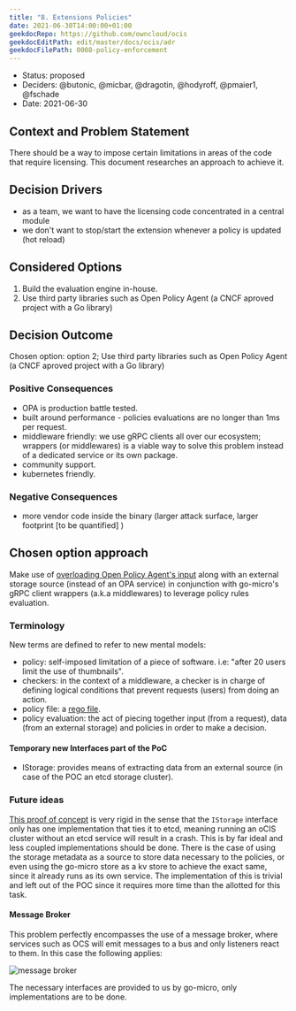 ```yaml
---
title: "8. Extensions Policies"
date: 2021-06-30T14:00:00+01:00
geekdocRepo: https://github.com/owncloud/ocis
geekdocEditPath: edit/master/docs/ocis/adr
geekdocFilePath: 0008-policy-enforcement
---
```


* Status: proposed
* Deciders: @butonic, @micbar, @dragotin, @hodyroff, @pmaier1, @fschade
* Date: 2021-06-30

## Context and Problem Statement

There should be a way to impose certain limitations in areas of the code that require licensing. This document researches an approach to achieve it.

## Decision Drivers

- as a team, we want to have the licensing code concentrated in a central module
- we don't want to stop/start the extension whenever a policy is updated (hot reload)

## Considered Options

1. Build the evaluation engine in-house.
2. Use third party libraries such as Open Policy Agent (a CNCF aproved project with a Go library)

## Decision Outcome

Chosen option: option 2; Use third party libraries such as Open Policy Agent (a CNCF aproved project with a Go library)

### Positive Consequences

- OPA is production battle tested.
- built around performance - policies evaluations are no longer than 1ms per request.
- middleware friendly: we use gRPC clients all over our ecosystem; wrappers (or middlewares) is a viable way to solve this problem instead of a dedicated service or its own package.
- community support.
- kubernetes friendly.

### Negative Consequences

- more vendor code inside the binary (larger attack surface, larger footprint [to be quantified] )

## Chosen option approach

Make use of [overloading Open Policy Agent's input](https://www.openpolicyagent.org/docs/latest/external-data/#option-2-overload-input) along with an external storage source (instead of an OPA service) in conjunction with go-micro's gRPC client wrappers (a.k.a middlewares) to leverage policy rules evaluation.

### Terminology

New terms are defined to refer to new mental models:

- policy: self-imposed limitation of a piece of software. i.e: "after 20 users limit the use of thumbnails".
- checkers: in the context of a middleware, a checker is in charge of defining logical conditions that prevent requests (users) from doing an action.
- policy file: a [rego file](https://www.openpolicyagent.org/docs/latest/policy-language/).
- policy evaluation: the act of piecing together input (from a request), data (from an external storage) and policies in order to make a decision.

#### Temporary new Interfaces part of the PoC

- IStorage: provides means of extracting data from an external source (in case of the POC an etcd storage cluster).

### Future ideas

[This proof of concept](https://github.com/owncloud/ocis/tree/poc-enforcement-engine) is very rigid in the sense that the `IStorage` interface only has one implementation that ties it to etcd, meaning running an oCIS cluster without an etcd service will result in a crash. This is by far ideal and less coupled implementations should be done. There is the case of using the storage metadata as a source to store data necessary to the policies, or even using the go-micro store as a kv store to achieve the exact same, since it already runs as its own service. The implementation of this is trivial and left out of the POC since it requires more time than the allotted for this task.

#### Message Broker

This problem perfectly encompasses the use of a message broker, where services such as OCS will emit messages to a bus and only listeners react to them. In this case the following applies:

![message broker](https://i.imgur.com/sa1pANQ.jpg)

The necessary interfaces are provided to us by go-micro, only implementations are to be done.
